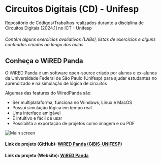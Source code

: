 # Circuitos Digitais (CD) - Unifesp
<p>Repositório de Códigos/Trabalhos realizados durante a disciplina de Circuitos Digitais [2024.1] no ICT - Unifesp</p>
<h6> Contém alguns exercícios avaliativos (LABs), listas de exercícios e alguns conteúdos criados ao longo das aulas</h6>

## Conheça o WiRED Panda
O WiRED Panda é um software open-source criado por alunos e ex-alunos da Universidade Federal de São Paulo (Unifesp) para ajudar estudantes no aprendizado e na simulação de lógica de circuitos

Algumas das features do WiredPanda são:
- Ser multiplataforma, funciona no Windows, Linux e MacOS
- Possui simulação lógica em tempo real
- Uma interface amigável
- É intuitivo e fácil de usar
- Possibilita a exportação de projetos como imagem e ou PDF

![Main screen](https://gibis-unifesp.github.io/wiRedPanda/images/demo.gif)
#### Link do projeto (GitHub): [WiRED Panda (GIBIS-UNIFESP)](https://github.com/GIBIS-UNIFESP/wiRedPanda)
#### Link do projeto (Website): [WiRED Panda](https://gibis-unifesp.github.io/wiRedPanda/)
